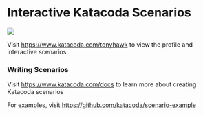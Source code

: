 # Interactive Katacoda Scenarios

[![](http://shields.katacoda.com/katacoda/tonyhawk/count.svg)](https://www.katacoda.com/tonyhawk "Get your profile on Katacoda.com")

Visit https://www.katacoda.com/tonyhawk to view the profile and interactive scenarios

### Writing Scenarios
Visit https://www.katacoda.com/docs to learn more about creating Katacoda scenarios

For examples, visit https://github.com/katacoda/scenario-example
